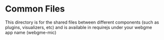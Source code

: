 # Common Files
This directory is for the shared files between different components (such as plugins, visualizers, etc) and is available in requirejs under your webgme app name (webgme-mic)
